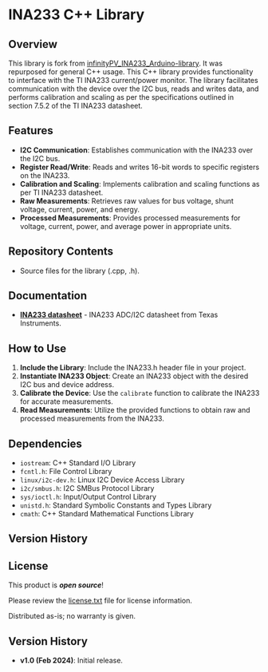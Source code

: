 # INA233 C++ Library

## Overview

This library is fork from [infinityPV_INA233_Arduino-library](https://github.com/infinityPV/infinityPV_INA233_Arduino-library). It was repurposed for general C++ usage. This C++ library provides functionality to interface with the TI INA233 current/power monitor. The library facilitates communication with the device over the I2C bus, reads and writes data, and performs calibration and scaling as per the specifications outlined in section 7.5.2 of the TI INA233 datasheet.


## Features

- **I2C Communication**: Establishes communication with the INA233 over the I2C bus.
- **Register Read/Write**: Reads and writes 16-bit words to specific registers on the INA233.
- **Calibration and Scaling**: Implements calibration and scaling functions as per TI INA233 datasheet.
- **Raw Measurements**: Retrieves raw values for bus voltage, shunt voltage, current, power, and energy.
- **Processed Measurements**: Provides processed measurements for voltage, current, power, and average power in appropriate units.

## Repository Contents

* Source files for the library (.cpp, .h).

## Documentation

* **[INA233 datasheet](http://www.ti.com/lit/ds/symlink/ina233.pdf)** - INA233 ADC/I2C datasheet from Texas Instruments.

## How to Use

1. **Include the Library**: Include the INA233.h header file in your project.
2. **Instantiate INA233 Object**: Create an INA233 object with the desired I2C bus and device address.
3. **Calibrate the Device**: Use the `calibrate` function to calibrate the INA233 for accurate measurements.
4. **Read Measurements**: Utilize the provided functions to obtain raw and processed measurements from the INA233.

## Dependencies

- `iostream`: C++ Standard I/O Library
- `fcntl.h`: File Control Library
- `linux/i2c-dev.h`: Linux I2C Device Access Library
- `i2c/smbus.h`: I2C SMBus Protocol Library
- `sys/ioctl.h`: Input/Output Control Library
- `unistd.h`: Standard Symbolic Constants and Types Library
- `cmath`: C++ Standard Mathematical Functions Library

Version History
---------------


## License

This product is _**open source**_! 

Please review the [license.txt](license.txt) file for license information. 

Distributed as-is; no warranty is given.

## Version History

- **v1.0 (Feb 2024)**: Initial release.
